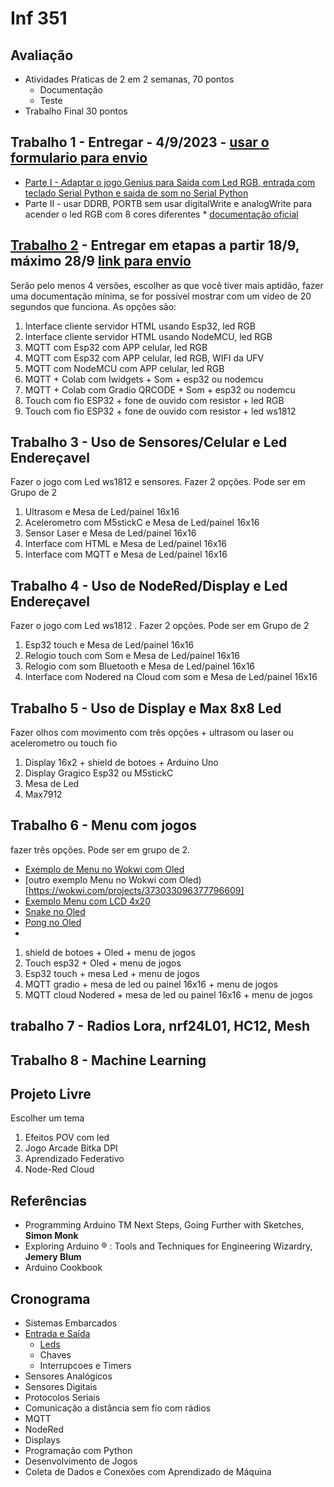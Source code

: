 # Inf 351 




## Avaliação

 * Atividades Pŕaticas de 2 em 2 semanas, 70 pontos
    * Documentação
    * Teste
 * Trabalho Final 30 pontos

## Trabalho 1 - Entregar - 4/9/2023 - [usar o formulario para envio](https://forms.gle/eg7AH64358X4mcyr8)

* [Parte I - Adaptar o jogo Genius para Saida com Led RGB, entrada com teclado Serial Python e saida de som no Serial Python](https://blog.eletrogate.com/genius-no-arduino-bora-jogar/) 
* Parte II - usar DDRB, PORTB sem usar digitalWrite e analogWrite para acender o led RGB com 8 cores diferentes
        * [documentação oficial](https://docs.arduino.cc/hacking/software/PortManipulation)
## [Trabalho 2](https://github.com/arduinoufv/inf351/blob/master/2023/trabalho2/README.md) - Entregar em etapas a partir 18/9, máximo 28/9 [link para envio](https://forms.gle/o9m1azdrJvtBor1y6)

Serão pelo menos 4 versões, escolher as que você tiver mais aptidão, fazer uma documentação mínima, se for possível mostrar com um vídeo de 20 segundos que funciona. As opções são:
1. Interface cliente servidor HTML usando Esp32, led RGB
2. Interface cliente servidor HTML usando NodeMCU, led RGB
3. MQTT com Esp32 com APP celular, led RGB
4. MQTT com Esp32 com APP celular, led RGB, WIFI da UFV
5. MQTT com NodeMCU com APP celular, led RGB
6. MQTT + Colab com Iwidgets + Som + esp32 ou nodemcu
7. MQTT + Colab com Gradio QRCODE + Som + esp32 ou nodemcu
8. Touch com fio ESP32 + fone de ouvido com resistor + led RGB
9. Touch com fio ESP32 + fone de ouvido com resistor + led ws1812


## Trabalho 3 - Uso de Sensores/Celular e Led Endereçavel

Fazer o jogo com Led ws1812 e sensores. Fazer 2 opções. Pode ser em Grupo de 2
1. Ultrasom e Mesa de Led/painel 16x16
2. Acelerometro com M5stickC e Mesa de Led/painel 16x16
3. Sensor Laser e Mesa de Led/painel 16x16
4. Interface com HTML e Mesa de Led/painel 16x16
5. Interface com MQTT e Mesa de Led/painel 16x16

## Trabalho 4 - Uso de NodeRed/Display e Led Endereçavel

Fazer o jogo com Led ws1812 . Fazer 2 opções. Pode ser em Grupo de 2
1. Esp32 touch  e Mesa de Led/painel 16x16
2. Relogio touch com Som e Mesa de Led/painel 16x16
3. Relogio com som Bluetooth e Mesa de Led/painel 16x16
4. Interface com Nodered na Cloud com som e Mesa de Led/painel 16x16

## Trabalho 5 - Uso de Display e Max 8x8 Led

Fazer olhos com movimento com três opções + ultrasom ou laser ou acelerometro ou touch fio
1. Display 16x2 + shield de botoes + Arduino Uno
2. Display Gragico Esp32 ou M5stickC
3. Mesa de Led
4. Max7912

## Trabalho 6 - Menu com jogos
fazer três opções. Pode ser em grupo de 2.

* [Exemplo de Menu no Wokwi com Oled](https://wokwi.com/projects/291572875238834696)
* [outro exemplo Menu no Wokwi com Oled)[https://wokwi.com/projects/373033096377796609]
* [Exemplo Menu com LCD 4x20](https://wokwi.com/projects/324120284277768788)
* [Snake no Oled](https://wokwi.com/projects/296135008348799496)
* [Pong no Oled](https://wokwi.com/projects/348849468083274322)
* 

1. shield de botoes + Oled + menu de jogos
2. Touch esp32 + Oled + menu de jogos
3. Esp32 touch + mesa Led + menu de jogos
4. MQTT gradio + mesa de led ou painel 16x16 + menu de jogos
5. MQTT cloud Nodered + mesa de led ou painel 16x16 + menu de jogos

## trabalho 7 - Radios Lora, nrf24L01, HC12, Mesh

## Trabalho 8 - Machine Learning

## Projeto Livre

Escolher um tema
1. Efeitos POV com led
2. Jogo Arcade Bitka DPI
3. Aprendizado Federativo
4. Node-Red Cloud

## Referências

* Programming Arduino TM Next Steps, Going Further with Sketches, **Simon Monk**
* Exploring Arduino ® : Tools and Techniques for Engineering Wizardry, **Jemery Blum**
* Arduino Cookbook
  
## Cronograma

*  Sistemas Embarcados
*  [Entrada e Saída](https://github.com/arduinoufv/inf351/blob/master/2023/Entrada_Saida.md)
    * [Leds](https://github.com/arduinoufv/inf351/blob/master/2023/Saida/ledarduino.md)
    * Chaves
    * Interrupcoes e Timers
* Sensores Analógicos
* Sensores Digitais
* Protocolos Seriais
* Comunicação a distância sem fio com rádios
* MQTT
* NodeRed
* Displays
* Programação com Python
* Desenvolvimento de Jogos
* Coleta de Dados e Conexões com Aprendizado de Máquina
  
